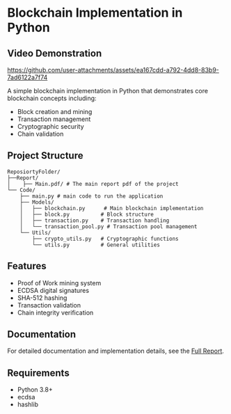 # Blockchain Implementation in Python

## Video Demonstration
https://github.com/user-attachments/assets/ea167cdd-a792-4dd8-83b9-7ad6122a7f74


A simple blockchain implementation in Python that demonstrates core blockchain concepts including:
- Block creation and mining
- Transaction management
- Cryptographic security
- Chain validation

## Project Structure
```
ReposiortyFolder/
├──Report/
│    ├── Main.pdf/ # The main report pdf of the project
└── Code/
    ├── main.py # main code to run the application
    ├── Models/
    │   ├── blockchain.py      # Main blockchain implementation
    │   ├── block.py          # Block structure
    │   ├── transaction.py    # Transaction handling
    │   └── transaction_pool.py # Transaction pool management
    └── Utils/
        ├── crypto_utils.py   # Cryptographic functions
        └── utils.py          # General utilities
```

## Features
- Proof of Work mining system
- ECDSA digital signatures
- SHA-512 hashing
- Transaction validation
- Chain integrity verification

## Documentation
For detailed documentation and implementation details, see the [Full Report](./Report/Main.pdf).

## Requirements
- Python 3.8+
- ecdsa
- hashlib
